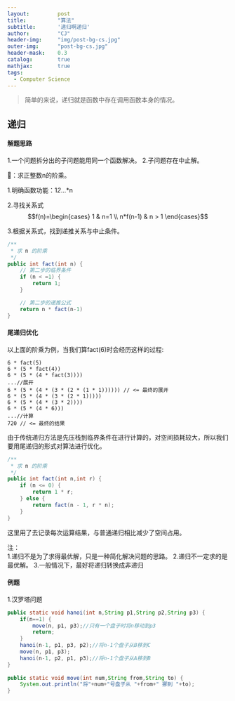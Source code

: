 ```yaml
---
layout: 		post
title: 			"算法"
subtitle: 		'递归啊递归'
author: 		"CJ"
header-img: 	"img/post-bg-cs.jpg"
outer-img:		"post-bg-cs.jpg"
header-mask: 	0.3
catalog: 		true
mathjax:        true
tags:
  - Computer Science
---
```


> 简单的来说，递归就是函数中存在调用函数本身的情况。

## 递归
#### 解题思路
1.一个问题拆分出的子问题能用同一个函数解决。
2.子问题存在中止解。

🌰：求正整数n的阶乘。

1.明确函数功能：1*2*...*n

2.寻找关系式$$f(n)=\begin{cases}
1 & n=1 \\
n*f(n-1) & n > 1
\end{cases}$$

3.根据关系式，找到递推关系与中止条件。

```java
/**
 * 求 n 的阶乘
 */
public int fact(int n) {
    // 第二步的临界条件
    if (n < =1) {
        return 1;
    }

    // 第二步的递推公式
    return n * fact(n-1)
}
```

#### 尾递归优化
以上面的阶乘为例，当我们算fact(6)时会经历这样的过程:
```
6 * fact(5)
6 * (5 * fact(4))
6 * (5 * (4 * fact(3))))
...//展开
6 * (5 * (4 * (3 * (2 * (1 * 1)))))) // <= 最终的展开
6 * (5 * (4 * (3 * (2 * 1)))))
6 * (5 * (4 * (3 * 2))))
6 * (5 * (4 * 6)))
...//计算
720 // <= 最终的结果
```
由于传统递归方法是先压栈到临界条件在进行计算的，对空间损耗较大，所以我们要用尾递归的形式对算法进行优化。
```java
/**
 * 求 n 的阶乘
 */
public int fact(int n,int r) {
    if (n <= 0) {
        return 1 * r;
    } else {
        return fact(n - 1, r * n);
    }
}
```
这里用了去记录每次运算结果，与普通递归相比减少了空间占用。

注：  
1.递归不是为了求得最优解，只是一种简化解决问题的思路。
2.递归不一定求的是最优解。
3.一般情况下，最好将递归转换成非递归

#### 例题
1.汉罗塔问题
```java
public static void hanoi(int n,String p1,String p2,String p3) {
	if(n==1) {
		move(n, p1, p3);//只有一个盘子时将n移动到p3
		return;
	}
	hanoi(n-1, p1, p3, p2);//将n-1个盘子从B移到C
	move(n, p1, p3);
	hanoi(n-1, p2, p1, p3);//将n-1个盘子从A移到B
}
	
public static void move(int num,String from,String to) {
	System.out.println("将"+num+"号盘子从 "+from+" 挪到 "+to);
} 
```